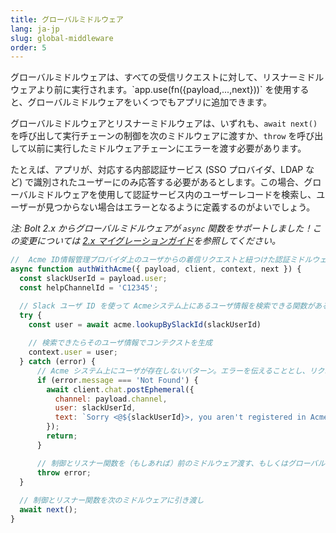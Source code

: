 ```yaml
---
title: グローバルミドルウェア
lang: ja-jp
slug: global-middleware
order: 5
---
```


<div class="section-content">
グローバルミドルウェアは、すべての受信リクエストに対して、リスナーミドルウェアより前に実行されます。`app.use(fn({payload,...,next}))` を使用すると、グローバルミドルウェアをいくつでもアプリに追加できます。

グローバルミドルウェアとリスナーミドルウェアは、いずれも、`await next()` を呼び出して実行チェーンの制御を次のミドルウェアに渡すか、`throw` を呼び出して以前に実行したミドルウェアチェーンにエラーを渡す必要があります。

たとえば、アプリが、対応する内部認証サービス (SSO プロバイダ、LDAP など) で識別されたユーザーにのみ応答する必要があるとします。この場合、グローバルミドルウェアを使用して認証サービス内のユーザーレコードを検索し、ユーザーが見つからない場合はエラーとなるように定義するのがよいでしょう。

*注: Bolt 2.x からグローバルミドルウェアが `async` 関数をサポートしました！この変更については [2.x マイグレーションガイド](https://slack.dev/bolt/ja-jp/tutorial/migration-v2)を参照してください。*
</div>

```javascript
//  Acme ID情報管理プロバイダ上のユーザからの着信リクエストと紐つけた認証ミドルウェア
async function authWithAcme({ payload, client, context, next }) {
  const slackUserId = payload.user;
  const helpChannelId = 'C12345';

  // Slack ユーザ ID を使って Acmeシステム上にあるユーザ情報を検索できる関数があるとと仮定
  try {
    const user = await acme.lookupBySlackId(slackUserId)
    
    // 検索できたらそのユーザ情報でコンテクストを生成
    context.user = user;
  } catch (error) {
      // Acme システム上にユーザが存在しないパターン。エラーを伝えることとし、リクエストの処理は継続しない
      if (error.message === 'Not Found') {
        await client.chat.postEphemeral({
          channel: payload.channel,
          user: slackUserId,
          text: `Sorry <@${slackUserId}>, you aren't registered in Acme. Please post in <#${helpChannelId}> for assistance.`
        });
        return;
      }

      // 制御とリスナー関数を（もしあれば）前のミドルウェア渡す、もしくはグローバルエラーハンドラに引き渡し
      throw error;
  }
  
  // 制御とリスナー関数を次のミドルウェアに引き渡し
  await next();
}
```
